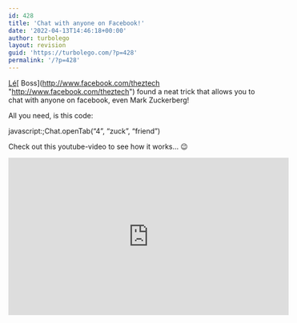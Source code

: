 ```yaml
---
id: 428
title: 'Chat with anyone on Facebook!'
date: '2022-04-13T14:46:18+00:00'
author: turbolego
layout: revision
guid: 'https://turbolego.com/?p=428'
permalink: '/?p=428'
---
```


[Lé](http://www.facebook.com/theztech "http://www.facebook.com/theztech")[ Boss](http://www.facebook.com/theztech "http://www.facebook.com/theztech") found a neat trick that allows you to chat with anyone on facebook, even Mark Zuckerberg!

All you need, is this code:

javascript:;Chat.openTab(“4”, “zuck”, “friend”)

Check out this youtube-video to see how it works… 😉

<iframe allow="accelerometer; autoplay; clipboard-write; encrypted-media; gyroscope; picture-in-picture" allowfullscreen="" frameborder="0" height="315" loading="lazy" src="https://www.youtube.com/embed/P4EdD8at_tE" title="YouTube video player" width="560"></iframe>